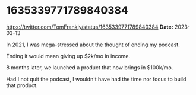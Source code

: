 # 1635339771789840384
https://twitter.com/TomFrankly/status/1635339771789840384
**Date:** 2023-03-13

In 2021, I was mega-stressed about the thought of ending my podcast.

Ending it would mean giving up $2k/mo in income.

8 months later, we launched a product that now brings in $100k/mo.

Had I not quit the podcast, I wouldn't have had the time nor focus to build that product.
